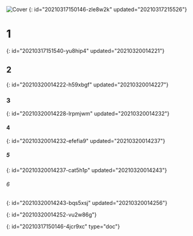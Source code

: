 ![Cover](https://source.unsplash.com/user/erond/1600x900)
{: id="20210317150146-zle8w2k" updated="20210317215526"}

# 1
{: id="20210317151540-yu8hip4" updated="20210320014221"}

## 2
{: id="20210320014222-h59xbgf" updated="20210320014227"}

### 3
{: id="20210320014228-lrpmjwm" updated="20210320014232"}

#### 4
{: id="20210320014232-efefia9" updated="20210320014237"}

##### 5
{: id="20210320014237-cat5h1p" updated="20210320014243"}

###### 6
{: id="20210320014243-bqs5xsj" updated="20210320014256"}

{: id="20210320014252-vu2w86g"}


{: id="20210317150146-4jcr9xc" type="doc"}
